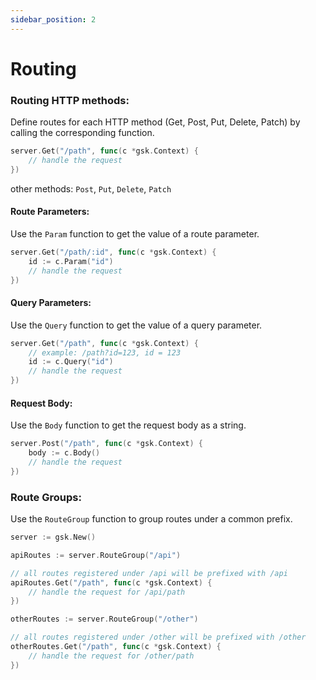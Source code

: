 ```yaml
---
sidebar_position: 2
---
```


# Routing

### Routing HTTP methods: 
Define routes for each HTTP method (Get, Post, Put, Delete, Patch) by calling the corresponding function.

```go
server.Get("/path", func(c *gsk.Context) {
    // handle the request
})
```

other methods: `Post`, `Put`, `Delete`, `Patch`

#### Route Parameters:

Use the `Param` function to get the value of a route parameter.

```go
server.Get("/path/:id", func(c *gsk.Context) {
	id := c.Param("id")
	// handle the request
})
```

#### Query Parameters:

Use the `Query` function to get the value of a query parameter.

```go
server.Get("/path", func(c *gsk.Context) {
	// example: /path?id=123, id = 123
	id := c.Query("id")
	// handle the request
})
```

#### Request Body:

Use the `Body` function to get the request body as a string.

```go
server.Post("/path", func(c *gsk.Context) {
	body := c.Body()
	// handle the request
})
```

### Route Groups:

Use the `RouteGroup` function to group routes under a common prefix.


```go
server := gsk.New()

apiRoutes := server.RouteGroup("/api")

// all routes registered under /api will be prefixed with /api
apiRoutes.Get("/path", func(c *gsk.Context) {
	// handle the request for /api/path
})

otherRoutes := server.RouteGroup("/other")

// all routes registered under /other will be prefixed with /other
otherRoutes.Get("/path", func(c *gsk.Context) {
	// handle the request for /other/path
})

```